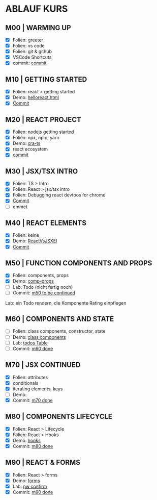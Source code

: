 # ABLAUF KURS

<!-- todo #1 -->
## M00 | WARMING UP

- [x] Folien: greeter
- [x] Folien: vs code
- [x] Folien: git & github
- [x] VSCode Shortcuts
- [x] commit: [commit](https://github.com/ppedvAG/2021-01-07-React-VC/commit/8459ab009cb6d096703b7190638322219ad33319)

## M10 | GETTING STARTED

- [x] Folien: react > getting started
- [x] Demo: [helloreact.html](helloreact.html)
- [x] [Commit](https://github.com/ppedvAG/2021-01-07-React-VC/commit/90c94fecd193a2a0543d7bb52a9ac767c2deec98)

## M20 | REACT PROJECT

- [x] Folien: nodejs getting started
- [x] Folien: npx, npm, yarn
- [x] Demo: [cra-ts](cra-ts/src/App.tsx)
- [x] react ecosystem
- [x] [commit](https://github.com/ppedvAG/2021-01-07-React-VC/commit/56c94f86f304fdf38749483f23226938d3e79ed8)

## M30 | JSX/TSX INTRO

- [x] Folien: TS > Intro
- [x] Folien: React > jsx/tsx intro
- [x] Folien: Debugging react devtoos for chrome
- [x] [Commit](https://github.com/ppedvAG/2021-01-07-React-VC/commit/f31f6ea53f098c11798e56c1e264b1ee01e487ea)
- [ ] emmet

## M40 | REACT ELEMENTS

- [x] Folien: keine
- [x] Demo: [ReactVsJSXEl](./cra-ts/src/m40-react-jsx-el/react-vs-jsx-el.tsx)
- [x] [Commit](https://github.com/ppedvAG/2021-01-07-React-VC/commit/e01ff8d76f24b160a0aced92c49a2a0daaeefd18)

## M50 | FUNCTION COMPONENTS AND PROPS

- [x] Folien: components, props
- [x] Demo: [comp-props](./cra-ts/src/m50-component-props/comp-props.tsx)
- [ ] Lab: Todo (nicht fertig noch)
- [ ] Commit: [m50 to be continued](https://github.com/ppedvAG/2021-01-07-React-VC/commit/ef153c998115603f53aa5ee48efbde5f26ad83be)

Lab: ein Todo rendern, die Komponente Rating einpflegen

## M60 | COMPONENTS AND STATE

- [ ] Folien: class components, constructor, state
- [ ] Demo: [class components](cra-ts/src/m60-class-component/classcomponents.tsx)
- [ ] Lab: [todos Table](cra-ts/src/todos-module/todos.tsx)
- [ ] Commit: [m60 done](https://github.com/ppedvAG/2021-01-07-React-VC/commit/f9c7d231554b9d148feb37b0e09950cd55006e96)

## M70 | JSX CONTINUED

- [x] Folien: attributes
- [x] conditionals
- [x] iterating elements, keys
- [ ] Demo: 
- [x] Commit: [m70 done](https://github.com/ppedvAG/2021-01-07-React-VC/commit/df527eb2aab02c9328b226439f91f3e238c8c91b)

## M80 | COMPONENTS LIFECYCLE

- [x] Folien: React > Lifecycle
- [x] Folien: React > Hooks
- [x] Demo: [hooks](cra-ts/src/m80-hooks/hooks.tsx)
- [x] Commit: [m80 done](https://github.com/ppedvAG/2021-01-07-React-VC/commit/4858d79df45d82d9106ba5d3fa1ea2f2e0f6f957)

## M90 | REACT & FORMS

- [x] Folien: React > forms
- [x] Demo: [forms](cra-ts/src/m90-forms/forms.tsx)
- [x] Lab: [pw confirm](cra-ts/src/todo-module/pw-confirm.tsx)
- [x] Commit: [m90 done]()

<!-- 

## M | ROUTING

## M | COMPONENTS COMMUNICATION

- [ ] props.children
- [ ] components as props
- [ ] components in state
- [ ] lifting state up
- [ ] specialization

## M | SSR

- [ ] ssr vs csr
- [ ] react & ssr

## M | REDUX

- [ ] redux
- [ ] react-redux

 -->
